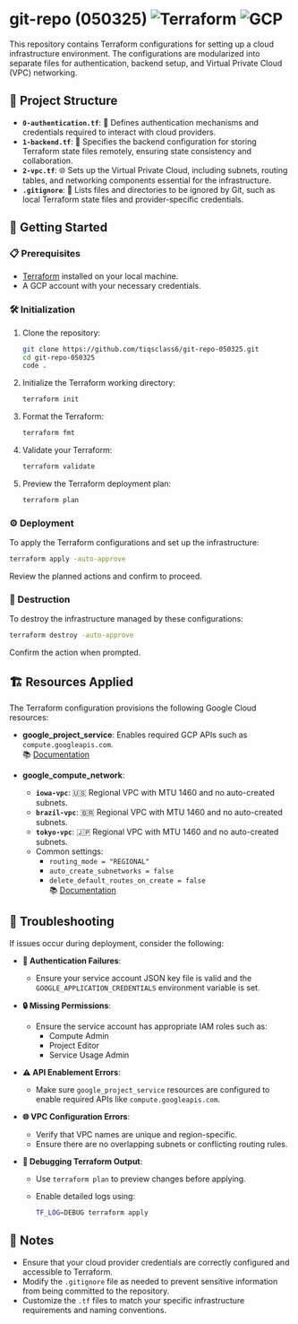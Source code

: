 # git-repo (050325) ![Terraform](https://img.shields.io/badge/IaC-Terraform-623CE4?logo=terraform&logoColor=white) ![GCP](https://img.shields.io/badge/Cloud-Google_Cloud-4285F4?logo=googlecloud&logoColor=white)

This repository contains Terraform configurations for setting up a cloud infrastructure environment. The configurations are modularized into separate files for authentication, backend setup, and Virtual Private Cloud (VPC) networking.

## 📁 Project Structure

- **`0-authentication.tf`**: 🔐 Defines authentication mechanisms and credentials required to interact with cloud providers.
- **`1-backend.tf`**: 💾 Specifies the backend configuration for storing Terraform state files remotely, ensuring state consistency and collaboration.
- **`2-vpc.tf`**: 🌐 Sets up the Virtual Private Cloud, including subnets, routing tables, and networking components essential for the infrastructure.
- **`.gitignore`**: 🚫 Lists files and directories to be ignored by Git, such as local Terraform state files and provider-specific credentials.

## 🚀 Getting Started

### 📋 Prerequisites

- [Terraform](https://www.terraform.io/downloads.html) installed on your local machine.
- A GCP account with your necessary credentials.

### 🛠️ Initialization

1. Clone the repository:

   ```bash
   git clone https://github.com/tiqsclass6/git-repo-050325.git
   cd git-repo-050325
   code .
   ```

2. Initialize the Terraform working directory:

   ```bash
   terraform init
   ```

3. Format the Terraform:

   ```bash
   terraform fmt
   ```

4. Validate your Terraform:

   ```bash
   terraform validate
   ```

5. Preview the Terraform deployment plan:

   ```bash
   terraform plan
   ```

### ⚙️ Deployment

To apply the Terraform configurations and set up the infrastructure:

```bash
terraform apply -auto-approve
```

Review the planned actions and confirm to proceed.

### 🧹 Destruction

To destroy the infrastructure managed by these configurations:

```bash
terraform destroy -auto-approve
```

Confirm the action when prompted.

## 🏗️ Resources Applied

The Terraform configuration provisions the following Google Cloud resources:

- **google_project_service**: Enables required GCP APIs such as `compute.googleapis.com`.  
  📚 [Documentation](https://registry.terraform.io/providers/hashicorp/google/latest/docs/resources/google_project_service)

- **google_compute_network**:
  - **`iowa-vpc`**: 🇺🇸 Regional VPC with MTU 1460 and no auto-created subnets.
  - **`brazil-vpc`**: 🇧🇷 Regional VPC with MTU 1460 and no auto-created subnets.
  - **`tokyo-vpc`**: 🇯🇵 Regional VPC with MTU 1460 and no auto-created subnets.
  - Common settings:
    - `routing_mode = "REGIONAL"`
    - `auto_create_subnetworks = false`
    - `delete_default_routes_on_create = false`  
  📚 [Documentation](https://registry.terraform.io/providers/hashicorp/google/latest/docs/resources/compute_network)

## 🧪 Troubleshooting

If issues occur during deployment, consider the following:

- **🔑 Authentication Failures**:
  - Ensure your service account JSON key file is valid and the `GOOGLE_APPLICATION_CREDENTIALS` environment variable is set.

- **🔒 Missing Permissions**:
  - Ensure the service account has appropriate IAM roles such as:
    - Compute Admin
    - Project Editor
    - Service Usage Admin

- **⚠️ API Enablement Errors**:
  - Make sure `google_project_service` resources are configured to enable required APIs like `compute.googleapis.com`.

- **🌐 VPC Configuration Errors**:
  - Verify that VPC names are unique and region-specific.
  - Ensure there are no overlapping subnets or conflicting routing rules.

- **🐞 Debugging Terraform Output**:
  - Use `terraform plan` to preview changes before applying.
  - Enable detailed logs using:

    ```bash
    TF_LOG=DEBUG terraform apply
    ```

## 📝 Notes

- Ensure that your cloud provider credentials are correctly configured and accessible to Terraform.
- Modify the `.gitignore` file as needed to prevent sensitive information from being committed to the repository.
- Customize the `.tf` files to match your specific infrastructure requirements and naming conventions.
